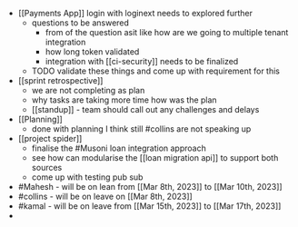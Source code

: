 - [[Payments App]] login with loginext needs to explored further
	- questions to be answered
		- from of the question asit like how are we going to multiple tenant integration
		- how long token validated
		- integration with [[ci-security]] needs to be finalized
	- TODO  validate these things and come up with requirement for this
- [[sprint retrospective]]
	- we are not completing as plan
	- why tasks are taking more time how was the plan
	- [[standup]] - team should call out any challenges and delays
- [[Planning]]
	- done with planning I think still #collins are not speaking up
- [[project spider]]
	- finalise the #Musoni loan integration approach
	- see how can modularise the [[loan migration api]] to support both sources
	- come up with testing pub sub
- #Mahesh - will be on lean from [[Mar 8th, 2023]] to [[Mar 10th, 2023]]
- #collins - will be on leave on [[Mar 8th, 2023]]
- #kamal - will be on leave from [[Mar 15th, 2023]] to [[Mar 17th, 2023]]
-